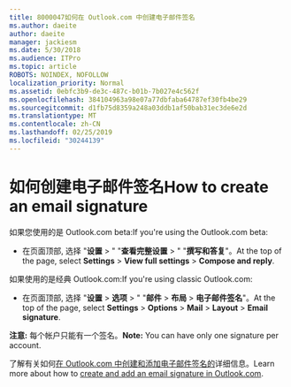 ```yaml
---
title: 8000047如何在 Outlook.com 中创建电子邮件签名
ms.author: daeite
author: daeite
manager: jackiesm
ms.date: 5/30/2018
ms.audience: ITPro
ms.topic: article
ROBOTS: NOINDEX, NOFOLLOW
localization_priority: Normal
ms.assetid: 0ebfc3b9-de3c-487c-b01b-7b027e4c562f
ms.openlocfilehash: 384104963a98e07a77dbfaba64787ef30fb4be29
ms.sourcegitcommit: d1fb75d8359a248a03ddb1af50bab31ec3de6e2d
ms.translationtype: MT
ms.contentlocale: zh-CN
ms.lasthandoff: 02/25/2019
ms.locfileid: "30244139"
---
```

# <a name="how-to-create-an-email-signature"></a><span data-ttu-id="f0611-102">如何创建电子邮件签名</span><span class="sxs-lookup"><span data-stu-id="f0611-102">How to create an email signature</span></span>

<span data-ttu-id="f0611-103">如果您使用的是 Outlook.com beta:</span><span class="sxs-lookup"><span data-stu-id="f0611-103">If you're using the Outlook.com beta:</span></span>
  
- <span data-ttu-id="f0611-104">在页面顶部, 选择 "**设置** \> " "**查看完整设置** \> " "**撰写和答复**"。</span><span class="sxs-lookup"><span data-stu-id="f0611-104">At the top of the page, select **Settings** \> **View full settings** \> **Compose and reply**.</span></span> 
    
<span data-ttu-id="f0611-105">如果使用的是经典 Outlook.com:</span><span class="sxs-lookup"><span data-stu-id="f0611-105">If you're using classic Outlook.com:</span></span>
  
- <span data-ttu-id="f0611-106">在页面顶部, 选择 "**设置** \> **选项** \> " "**邮件** \> **布局** \> **电子邮件签名**"。</span><span class="sxs-lookup"><span data-stu-id="f0611-106">At the top of the page, select **Settings** \> **Options** \> **Mail** \> **Layout** \> **Email signature**.</span></span> 
    
 <span data-ttu-id="f0611-107">**注意:** 每个帐户只能有一个签名。</span><span class="sxs-lookup"><span data-stu-id="f0611-107">**Note:** You can have only one signature per account.</span></span> 
  
<span data-ttu-id="f0611-108">了解有关如何[在 Outlook.com 中创建和添加电子邮件签名的](https://go.microsoft.com/fwlink/p/?linkid=2001404&amp;clcid=0x409)详细信息。</span><span class="sxs-lookup"><span data-stu-id="f0611-108">Learn more about how to [create and add an email signature in Outlook.com](https://go.microsoft.com/fwlink/p/?linkid=2001404&amp;clcid=0x409).</span></span>
  

